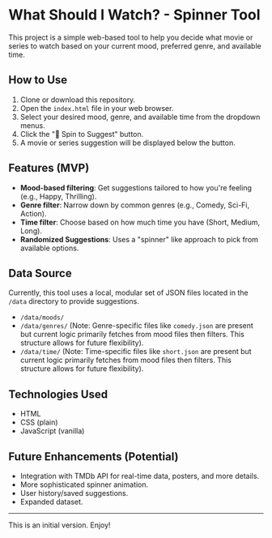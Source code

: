 # What Should I Watch? - Spinner Tool

This project is a simple web-based tool to help you decide what movie or series to watch based on your current mood, preferred genre, and available time.

## How to Use

1.  Clone or download this repository.
2.  Open the `index.html` file in your web browser.
3.  Select your desired mood, genre, and available time from the dropdown menus.
4.  Click the "🎲 Spin to Suggest" button.
5.  A movie or series suggestion will be displayed below the button.

## Features (MVP)

*   **Mood-based filtering**: Get suggestions tailored to how you're feeling (e.g., Happy, Thrilling).
*   **Genre filter**: Narrow down by common genres (e.g., Comedy, Sci-Fi, Action).
*   **Time filter**: Choose based on how much time you have (Short, Medium, Long).
*   **Randomized Suggestions**: Uses a "spinner" like approach to pick from available options.

## Data Source

Currently, this tool uses a local, modular set of JSON files located in the `/data` directory to provide suggestions.
*   `/data/moods/`
*   `/data/genres/` (Note: Genre-specific files like `comedy.json` are present but current logic primarily fetches from mood files then filters. This structure allows for future flexibility).
*   `/data/time/` (Note: Time-specific files like `short.json` are present but current logic primarily fetches from mood files then filters. This structure allows for future flexibility).

## Technologies Used

*   HTML
*   CSS (plain)
*   JavaScript (vanilla)

## Future Enhancements (Potential)

*   Integration with TMDb API for real-time data, posters, and more details.
*   More sophisticated spinner animation.
*   User history/saved suggestions.
*   Expanded dataset.

---

This is an initial version. Enjoy!

